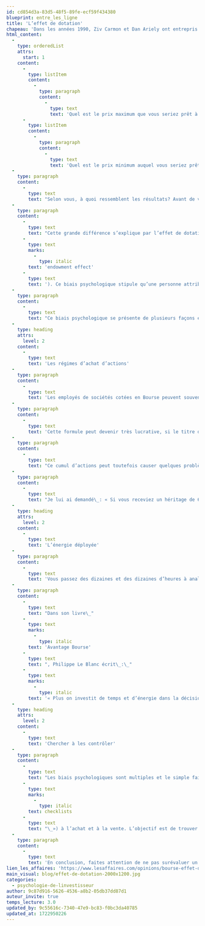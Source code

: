 ```yaml
---
id: cd854d3a-83d5-48f5-89fe-ecf59f434380
blueprint: entre_les_ligne
title: 'L’effet de dotation'
chapeau: 'Dans les années 1990, Ziv Carmon et Dan Ariely ont entrepris une étude statistique avec des étudiants de l’Université Duke aux États-Unis. Ils ont réussi à rejoindre 93 étudiants qui étaient sur une liste d’attente pour acheter des billets pour une partie de la demi-finale du tournoi de Basketball de la NCAA. Ils leur ont posé deux questions.'
html_content:
  -
    type: orderedList
    attrs:
      start: 1
    content:
      -
        type: listItem
        content:
          -
            type: paragraph
            content:
              -
                type: text
                text: 'Quel est le prix maximum que vous seriez prêt à payer pour acheter un billet si vous n’en aviez pas?'
      -
        type: listItem
        content:
          -
            type: paragraph
            content:
              -
                type: text
                text: 'Quel est le prix minimum auquel vous seriez prêt à vendre votre billet, sachant que vous n’en aviez qu’un?'
  -
    type: paragraph
    content:
      -
        type: text
        text: "Selon vous, à quoi ressemblent les résultats? Avant de vous les présenter, il faut souligner que le basketball est un sport très populaire à Duke et que ce tournoi est très convoité. Si l’on exclut les cas les plus extrêmes, les étudiants étaient disposés à payer, en moyenne,166\_$ pour un billet, alors que j’estime que son prix de vente était alors d’environ 45\_$. En revanche, s’ils avaient déjà un billet, les étudiants n’auraient été prêts à le vendre, en moyenne, qu’à partir de 2\_411\_$."
  -
    type: paragraph
    content:
      -
        type: text
        text: "Cette grande différence s’explique par l’effet de dotation (ou\_"
      -
        type: text
        marks:
          -
            type: italic
        text: 'endowment effect'
      -
        type: text
        text: '). Ce biais psychologique stipule qu’une personne attribue plus de valeur à un objet qu’elle possède déjà qu’à un objet qu’elle ne possède pas.'
  -
    type: paragraph
    content:
      -
        type: text
        text: "Ce biais psychologique se présente de plusieurs façons en investissement. En voici deux\_:"
  -
    type: heading
    attrs:
      level: 2
    content:
      -
        type: text
        text: 'Les régimes d’achat d’actions'
  -
    type: paragraph
    content:
      -
        type: text
        text: 'Les employés de sociétés cotées en Bourse peuvent souvent participer à des régimes d’achat d’actions qui leur permettent d’acheter des actions de la société pour laquelle ils travaillent, alors que leur employeur accote l’achat selon une proportion préétablie.'
  -
    type: paragraph
    content:
      -
        type: text
        text: 'Cette formule peut devenir très lucrative, si le titre d’une entreprise performe bien en Bourse et que l’employé reste à son emploi durant plusieurs années.'
  -
    type: paragraph
    content:
      -
        type: text
        text: "Ce cumul d’actions peut toutefois causer quelques problèmes. En effet, il m’arrive souvent de voir des portefeuilles complètement déséquilibrés par de tels régimes d’achat d’actions. J’ai récemment vu un portefeuille d’actions d’une valeur de 600\_000\_$ dans lequel 35\_% (210\_000\_$) était investi dans un seul titre, soit celui de l’employeur de l’investisseur. Sans égard aux considérations fiscales, cet investisseur était réticent à vendre une partie de ses actions, car il croyait que le titre allait continuer de bien faire."
  -
    type: paragraph
    content:
      -
        type: text
        text: "Je lui ai demandé\_: « Si vous receviez un héritage de 600 000 $ demain matin, est-ce que vous achèteriez pour 210 000 $ d’actions de cette société, si vous n’en aviez pas? » Autrement dit, est-ce que cet investisseur répliquerait son portefeuille actuel? Sa réponse\_: «\_Bien évidemment, non!\_». Cet investisseur était biaisé par l’effet de dotation\_: il valorisait davantage un bien qu’il possédait déjà."
  -
    type: heading
    attrs:
      level: 2
    content:
      -
        type: text
        text: 'L’énergie déployée'
  -
    type: paragraph
    content:
      -
        type: text
        text: 'Vous passez des dizaines et des dizaines d’heures à analyser un titre pour finalement l’acheter dans votre portefeuille. Vous détenez ensuite ce titre pendant cinq ans. Le titre semble faire du surplace. Pourtant, vous êtes convaincu que le titre est une aubaine. Êtes-vous victime de l’effet de dotation sans vous en rendre compte? Faites-vous erreur en valorisant davantage un titre que vous détenez?'
  -
    type: paragraph
    content:
      -
        type: text
        text: "Dans son livre\_"
      -
        type: text
        marks:
          -
            type: italic
        text: 'Avantage Bourse'
      -
        type: text
        text: ", Philippe Le Blanc écrit\_:\_"
      -
        type: text
        marks:
          -
            type: italic
        text: '« Plus on investit de temps et d’énergie dans la décision d’acheter un titre ou un objet, plus la décision de vendre devient difficile ».'
  -
    type: heading
    attrs:
      level: 2
    content:
      -
        type: text
        text: 'Chercher à les contrôler'
  -
    type: paragraph
    content:
      -
        type: text
        text: "Les biais psychologiques sont multiples et le simple fait d’en être conscient peut nous aider à diminuer leur impact sur nos décisions. Une façon simple de mitiger l’effet de dotation est de créer des listes de contrôle (des «\_"
      -
        type: text
        marks:
          -
            type: italic
        text: checklists
      -
        type: text
        text: "\_») à l’achat et à la vente. L’objectif est de trouver votre propre façon de rester le plus méthodique possible lorsque vient le temps de prendre une décision."
  -
    type: paragraph
    content:
      -
        type: text
        text: 'En conclusion, faites attention de ne pas surévaluer un titre simplement parce que vous le détenez dans votre portefeuille.'
lien_les_affaires: 'https://www.lesaffaires.com/opinions/bourse-effet-dotation-biais-psychologique/'
main_visual: blog/effet-de-dotation-2000x1200.jpg
categories:
  - psychologie-de-linvestisseur
author: 9c87d916-5626-4536-a8b2-05db37dd87d1
auteur_invite: true
temps_lecture: 3.0
updated_by: 9c55616c-7340-47e9-bc83-f0bc3da40785
updated_at: 1722950226
---
```


